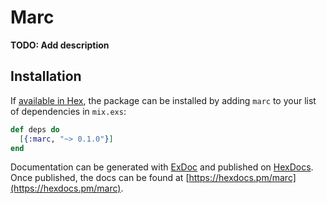 # Marc

**TODO: Add description**

## Installation

If [available in Hex](https://hex.pm/docs/publish), the package can be installed
by adding `marc` to your list of dependencies in `mix.exs`:

```elixir
def deps do
  [{:marc, "~> 0.1.0"}]
end
```

Documentation can be generated with [ExDoc](https://github.com/elixir-lang/ex_doc)
and published on [HexDocs](https://hexdocs.pm). Once published, the docs can
be found at [https://hexdocs.pm/marc](https://hexdocs.pm/marc).

